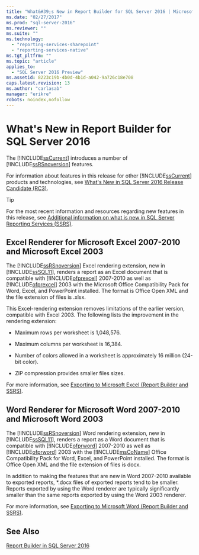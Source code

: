 ```yaml
---
title: "What&#39;s New in Report Builder for SQL Server 2016 | Microsoft Docs"
ms.date: "02/27/2017"
ms.prod: "sql-server-2016"
ms.reviewer: ""
ms.suite: ""
ms.technology: 
  - "reporting-services-sharepoint"
  - "reporting-services-native"
ms.tgt_pltfrm: ""
ms.topic: "article"
applies_to: 
  - "SQL Server 2016 Preview"
ms.assetid: 8223c19b-4b0d-4b1d-a042-9a726c18e708
caps.latest.revision: 13
ms.author: "carlasab"
manager: "erikre"
robots: noindex,nofollow
---
```

# What&#39;s New in Report Builder for SQL Server 2016
  The [!INCLUDE[ssCurrent](../a9notintoc/includes/sscurrent-md.md)] introduces a number of [!INCLUDE[ssRSnoversion](../a9notintoc/includes/ssrsnoversion-md.md)] features.  
  
 For information about features in this release for other [!INCLUDE[ssCurrent](../a9notintoc/includes/sscurrent-md.md)] products and technologies, see [What's New in SQL Server 2016 Release Candidate &#40;RC3&#41;](../Topic/What's%20New%20in%20SQL%20Server%202016%20Release%20Candidate%20\(RC3\).md).  
  
> [!TIP]  
>  For the most recent information and resources regarding new features in this release, see [Additional information on what is new in SQL Server Reporting Services (SSRS)](http://go.microsoft.com/fwlink/?LinkId=207147).  
  
##  <a name="ExcelRenderer"></a> Excel Renderer for Microsoft Excel 2007-2010 and Microsoft Excel 2003  
 The [!INCLUDE[ssRSnoversion](../a9notintoc/includes/ssrsnoversion-md.md)] Excel rendering extension, new in [!INCLUDE[ssSQL11](../a9notintoc/includes/sssql11-md.md)], renders a report as an Excel document that is compatible with [!INCLUDE[ofprexcel](../a9retired/includes/ofprexcel-md.md)] 2007-2010 as well as [!INCLUDE[ofprexcel](../a9retired/includes/ofprexcel-md.md)] 2003 with the Microsoft Office Compatibility Pack for Word, Excel, and PowerPoint installed. The format is Office Open XML and the file extension of files is .xlsx.  
  
 This Excel-rendering extension removes limitations of the earlier version, compatible with Excel 2003. The following lists the improvement in the rendering extension:  
  
-   Maximum rows per worksheet is 1,048,576.  
  
-   Maximum columns per worksheet is 16,384.  
  
-   Number of colors allowed in a worksheet is approximately 16 million (24-bit color).  
  
-   ZIP compression provides smaller files sizes.  
  
 For more information, see [Exporting to Microsoft Excel &#40;Report Builder and SSRS&#41;](../reporting-services/report-builder/exporting-to-microsoft-excel-report-builder-and-ssrs.md).  
  
##  <a name="WordRenderer"></a> Word Renderer for Microsoft Word 2007-2010 and Microsoft Word 2003  
 The [!INCLUDE[ssRSnoversion](../a9notintoc/includes/ssrsnoversion-md.md)] Word rendering extension, new in [!INCLUDE[ssSQL11](../a9notintoc/includes/sssql11-md.md)], renders a report as a Word document that is compatible with [!INCLUDE[ofprword](../a9retired/includes/ofprword-md.md)] 2007-2010 as well as [!INCLUDE[ofprword](../a9retired/includes/ofprword-md.md)] 2003 with the [!INCLUDE[msCoName](../a9notintoc/includes/msconame-md.md)] Office Compatibility Pack for Word, Excel, and PowerPoint installed. The format is Office Open XML and the file extension of files is docx.  
  
 In addition to making the features that are new in Word 2007-2010 available to exported reports, *.docx files of exported reports tend to be smaller. Reports exported by using the Word renderer are typically significantly smaller than the same reports exported by using the Word 2003 renderer.  
  
 For more information, see [Exporting to Microsoft Word &#40;Report Builder and SSRS&#41;](../reporting-services/report-builder/exporting-to-microsoft-word-report-builder-and-ssrs.md).  
  
## See Also  
 [Report Builder in SQL Server 2016](../reporting-services/report-builder/report-builder-in-sql-server-2016.md)  
  
  